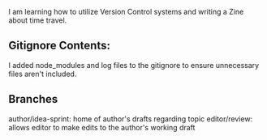 I am learning how to utilize Version Control systems and writing a Zine about time travel.

## Gitignore Contents:

 I added node_modules and log files to the gitignore to ensure unnecessary files aren't included.
## Branches
 author/idea-sprint: home of author's drafts regarding topic 
editor/review: allows editor to make edits to the author's working draft
